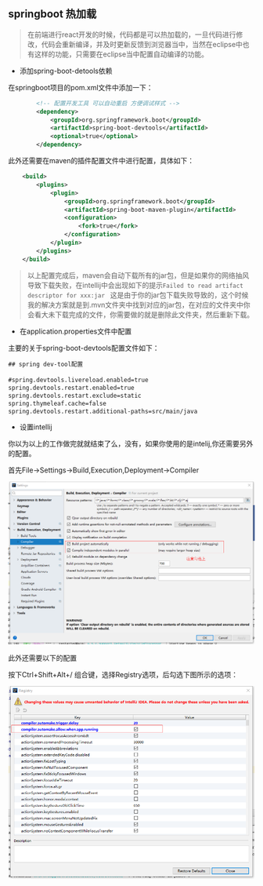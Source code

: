## springboot 热加载

> 在前端进行react开发的时候，代码都是可以热加载的，一旦代码进行修改，代码会重新编译，并及时更新反馈到浏览器当中，当然在eclipse中也有这样的功能，只需要在eclipse当中配置自动编译的功能。

- 添加spring-boot-detools依赖

在springboot项目的pom.xml文件中添加一下：

````xml
		<!-- 配置开发工具 可以自动重启 方便调试样式 -->
		<dependency>
			<groupId>org.springframework.boot</groupId>
			<artifactId>spring-boot-devtools</artifactId>
			<optional>true</optional>
		</dependency>
````

此外还需要在maven的插件配置文件中进行配置，具体如下：

````xml
	<build>
		<plugins>
			<plugin>
				<groupId>org.springframework.boot</groupId>
				<artifactId>spring-boot-maven-plugin</artifactId>
				<configuration>
					<fork>true</fork>
				</configuration>
			</plugin>
		</plugins>
	</build>
````

> 以上配置完成后，maven会自动下载所有的jar包，但是如果你的网络抽风导致下载失败，在intellij中会出现如下的提示```Failed to read artifact descriptor for xxx:jar ``` 这是由于你的jar包下载失败导致的，这个时候我的解决方案就是到.mvn文件夹中找到对应的jar包，在对应的文件夹中你会看大未下载完成的文件，你需要做的就是删除此文件夹，然后重新下载。

- 在application.properties文件中配置

主要的关于spring-boot-devtools配置文件如下：

````properties
## spring dev-tool配置

#spring.devtools.livereload.enabled=true
spring.devtools.restart.enabled=true
spring.devtools.restart.exclude=static
spring.thymeleaf.cache=false
spring.devtools.restart.additional-paths=src/main/java
````

- 设置intellij

你以为以上的工作做完就就结束了么，没有，如果你使用的是intelij,你还需要另外的配置。

首先File->Settings->Build,Execution,Deployment->Compiler

![intellij配置](/img/springboot/springboot2.png)

此外还需要以下的配置

按下Ctrl+Shift+Alt+/ 组合键，选择Registry选项，后勾选下图所示的选项：

![设置立即编译](/img/springboot/springboot3.png)

